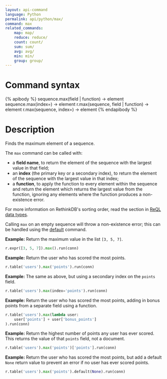 ```yaml
---
layout: api-command
language: Python
permalink: api/python/max/
command: max
related_commands:
    map: map/
    reduce: reduce/
    count: count/
    sum: sum/
    avg: avg/
    min: min/
    group: group/
---
```


# Command syntax #

{% apibody %}
sequence.max(field | function) &rarr; element
sequence.max(index=<indexname>) &rarr; element
r.max(sequence, field | function) &rarr; element
r.max(sequence, index=<indexname>) &rarr; element
{% endapibody %}

# Description #

Finds the maximum element of a sequence.

The `max` command can be called with:

* a **field name**, to return the element of the sequence with the largest value in that field;
* an **index** (the primary key or a secondary index), to return the element of the sequence with the largest value in that index;
* a **function**, to apply the function to every element within the sequence and return the element which returns the largest value from the function, ignoring any elements where the function produces a non-existence error.

For more information on RethinkDB's sorting order, read the section in [ReQL data types](/docs/data-types/#sorting-order).

Calling `max` on an empty sequence will throw a non-existence error; this can be handled using the [default](/api/python/default/) command.

__Example:__ Return the maximum value in the list `[3, 5, 7]`.

```py
r.expr([3, 5, 7]).max().run(conn)
```

__Example:__ Return the user who has scored the most points.

```py
r.table('users').max('points').run(conn)
```

__Example:__ The same as above, but using a secondary index on the `points` field.

```py
r.table('users').max(index='points').run(conn)
```

__Example:__ Return the user who has scored the most points, adding in bonus points from a separate field using a function.

```py
r.table('users').max(lambda user:
    user['points'] + user['bonus_points']
).run(conn)
```

__Example:__ Return the highest number of points any user has ever scored. This returns the value of that `points` field, not a document.

```py
r.table('users').max('points')['points'].run(conn)
```

__Example:__ Return the user who has scored the most points, but add a default `None` return value to prevent an error if no user has ever scored points.

```py
r.table('users').max('points').default(None).run(conn)
```
